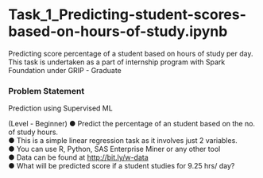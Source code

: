 # Task_1_Predicting-student-scores-based-on-hours-of-study.ipynb
Predicting score percentage of a student based on hours of study per day.
This task is undertaken as a part of internship program with Spark Foundation under GRIP - Graduate 

### Problem Statement

Prediction using Supervised ML

(Level - Beginner)
● Predict the percentage of an student based on the no. of study hours.  
● This is a simple linear regression task as it involves just 2 variables.  
● You can use R, Python, SAS Enterprise Miner or any other tool  
● Data can be found at http://bit.ly/w-data  
● What will be predicted score if a student studies for 9.25 hrs/ day?  
